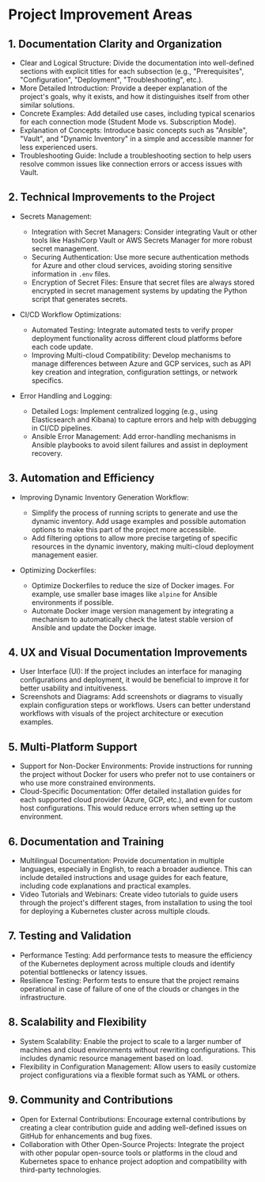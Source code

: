 # Project Improvement Areas

## 1. Documentation Clarity and Organization
   - Clear and Logical Structure: Divide the documentation into well-defined sections with explicit titles for each subsection (e.g., "Prerequisites", "Configuration", "Deployment", "Troubleshooting", etc.).
   - More Detailed Introduction: Provide a deeper explanation of the project's goals, why it exists, and how it distinguishes itself from other similar solutions.
   - Concrete Examples: Add detailed use cases, including typical scenarios for each connection mode (Student Mode vs. Subscription Mode).
   - Explanation of Concepts: Introduce basic concepts such as "Ansible", "Vault", and "Dynamic Inventory" in a simple and accessible manner for less experienced users.
   - Troubleshooting Guide: Include a troubleshooting section to help users resolve common issues like connection errors or access issues with Vault.

## 2. Technical Improvements to the Project
   - Secrets Management:
     - Integration with Secret Managers: Consider integrating Vault or other tools like HashiCorp Vault or AWS Secrets Manager for more robust secret management.
     - Securing Authentication: Use more secure authentication methods for Azure and other cloud services, avoiding storing sensitive information in `.env` files.
     - Encryption of Secret Files: Ensure that secret files are always stored encrypted in secret management systems by updating the Python script that generates secrets.
   
   - CI/CD Workflow Optimizations:
     - Automated Testing: Integrate automated tests to verify proper deployment functionality across different cloud platforms before each code update.
     - Improving Multi-cloud Compatibility: Develop mechanisms to manage differences between Azure and GCP services, such as API key creation and integration, configuration settings, or network specifics.

   - Error Handling and Logging:
     - Detailed Logs: Implement centralized logging (e.g., using Elasticsearch and Kibana) to capture errors and help with debugging in CI/CD pipelines.
     - Ansible Error Management: Add error-handling mechanisms in Ansible playbooks to avoid silent failures and assist in deployment recovery.

## 3. Automation and Efficiency
   - Improving Dynamic Inventory Generation Workflow:
     - Simplify the process of running scripts to generate and use the dynamic inventory. Add usage examples and possible automation options to make this part of the project more accessible.
     - Add filtering options to allow more precise targeting of specific resources in the dynamic inventory, making multi-cloud deployment management easier.
   
   - Optimizing Dockerfiles:
     - Optimize Dockerfiles to reduce the size of Docker images. For example, use smaller base images like `alpine` for Ansible environments if possible.
     - Automate Docker image version management by integrating a mechanism to automatically check the latest stable version of Ansible and update the Docker image.

## 4. UX and Visual Documentation Improvements
   - User Interface (UI): If the project includes an interface for managing configurations and deployment, it would be beneficial to improve it for better usability and intuitiveness.
   - Screenshots and Diagrams: Add screenshots or diagrams to visually explain configuration steps or workflows. Users can better understand workflows with visuals of the project architecture or execution examples.

## 5. Multi-Platform Support
   - Support for Non-Docker Environments: Provide instructions for running the project without Docker for users who prefer not to use containers or who use more constrained environments.
   - Cloud-Specific Documentation: Offer detailed installation guides for each supported cloud provider (Azure, GCP, etc.), and even for custom host configurations. This would reduce errors when setting up the environment.

## 6. Documentation and Training
   - Multilingual Documentation: Provide documentation in multiple languages, especially in English, to reach a broader audience. This can include detailed instructions and usage guides for each feature, including code explanations and practical examples.
   - Video Tutorials and Webinars: Create video tutorials to guide users through the project's different stages, from installation to using the tool for deploying a Kubernetes cluster across multiple clouds.

## 7. Testing and Validation
   - Performance Testing: Add performance tests to measure the efficiency of the Kubernetes deployment across multiple clouds and identify potential bottlenecks or latency issues.
   - Resilience Testing: Perform tests to ensure that the project remains operational in case of failure of one of the clouds or changes in the infrastructure.

## 8. Scalability and Flexibility
   - System Scalability: Enable the project to scale to a larger number of machines and cloud environments without rewriting configurations. This includes dynamic resource management based on load.
   - Flexibility in Configuration Management: Allow users to easily customize project configurations via a flexible format such as YAML or others.

## 9. Community and Contributions
   - Open for External Contributions: Encourage external contributions by creating a clear contribution guide and adding well-defined issues on GitHub for enhancements and bug fixes.
   - Collaboration with Other Open-Source Projects: Integrate the project with other popular open-source tools or platforms in the cloud and Kubernetes space to enhance project adoption and compatibility with third-party technologies.